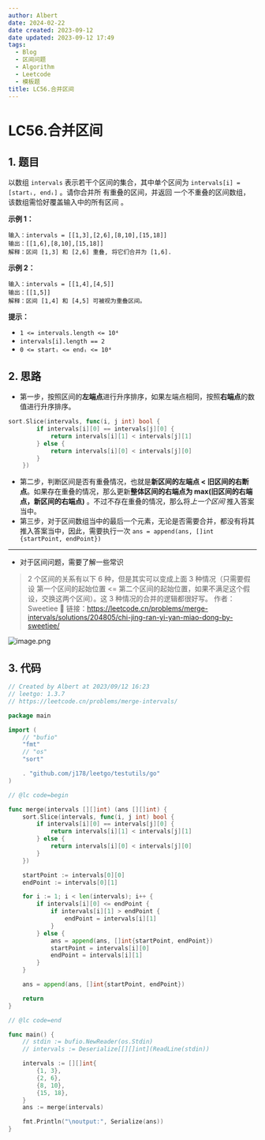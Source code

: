 ```yaml
---
author: Albert
date: 2024-02-22
date created: 2023-09-12
date updated: 2023-09-12 17:49
tags:
  - Blog
  - 区间问题
  - Algorithm
  - Leetcode
  - 模板题
title: LC56.合并区间
---
```


# LC56.合并区间

## 1. 题目

[link]: https://leetcode.cn/problems/merge-intervals/

以数组 `intervals` 表示若干个区间的集合，其中单个区间为 `intervals[i] = [startᵢ, endᵢ]` 。请你合并所
有重叠的区间，并返回 一个不重叠的区间数组，该数组需恰好覆盖输入中的所有区间 。

**示例 1：**

```
输入：intervals = [[1,3],[2,6],[8,10],[15,18]]
输出：[[1,6],[8,10],[15,18]]
解释：区间 [1,3] 和 [2,6] 重叠, 将它们合并为 [1,6].

```

**示例 2：**

```
输入：intervals = [[1,4],[4,5]]
输出：[[1,5]]
解释：区间 [1,4] 和 [4,5] 可被视为重叠区间。
```

**提示：**

- `1 <= intervals.length <= 10⁴`
- `intervals[i].length == 2`
- `0 <= startᵢ <= endᵢ <= 10⁴`

## 2. 思路

- 第一步，按照区间的**左端点**进行升序排序，如果左端点相同，按照**右端点**的数值进行升序排序。

```go
sort.Slice(intervals, func(i, j int) bool {
		if intervals[i][0] == intervals[j][0] {
			return intervals[i][1] < intervals[j][1]
		} else {
			return intervals[i][0] < intervals[j][0]
		}
	})
```

- 第二步，判断区间是否有重叠情况，也就是**新区间的左端点 < 旧区间的右断点**。如果存在重叠的情况，那么更新**整体区间的右端点为 max(旧区间的右端点，新区间的右端点)** 。不过不存在重叠的情况，那么将*上一个区间* 推入答案当中。
- 第三步，对于区间数组当中的最后一个元素，无论是否需要合并，都没有将其推入答案当中，因此，需要执行一次 `ans = append(ans, []int {startPoint, endPoint})`

---

- 对于区间问题，需要了解一些常识

> 2 个区间的关系有以下 6 种，但是其实可以变成上面 3 种情况（只需要假设 第一个区间的起始位置 <= 第二个区间的起始位置，如果不满足这个假设，交换这两个区间）。这 3 种情况的合并的逻辑都很好写。
> 作者：Sweetiee 🍬 链接：https://leetcode.cn/problems/merge-intervals/solutions/204805/chi-jing-ran-yi-yan-miao-dong-by-sweetiee/

![image.png](https://img-20221128.oss-cn-shanghai.aliyuncs.com/img-2023-05/20230912174920.png)

## 3. 代码

```go
// Created by Albert at 2023/09/12 16:23
// leetgo: 1.3.7
// https://leetcode.cn/problems/merge-intervals/

package main

import (
	// "bufio"
	"fmt"
	// "os"
	"sort"

	. "github.com/j178/leetgo/testutils/go"
)

// @lc code=begin

func merge(intervals [][]int) (ans [][]int) {
	sort.Slice(intervals, func(i, j int) bool {
		if intervals[i][0] == intervals[j][0] {
			return intervals[i][1] < intervals[j][1]
		} else {
			return intervals[i][0] < intervals[j][0]
		}
	})

	startPoint := intervals[0][0]
	endPoint := intervals[0][1]

	for i := 1; i < len(intervals); i++ {
		if intervals[i][0] <= endPoint {
			if intervals[i][1] > endPoint {
				endPoint = intervals[i][1]
			}
		} else {
			ans = append(ans, []int{startPoint, endPoint})
			startPoint = intervals[i][0]
			endPoint = intervals[i][1]
		}
	}

	ans = append(ans, []int{startPoint, endPoint})

	return
}

// @lc code=end

func main() {
	// stdin := bufio.NewReader(os.Stdin)
	// intervals := Deserialize[[][]int](ReadLine(stdin))

	intervals := [][]int{
		{1, 3},
		{2, 6},
		{8, 10},
		{15, 18},
	}
	ans := merge(intervals)

	fmt.Println("\noutput:", Serialize(ans))
}

```
